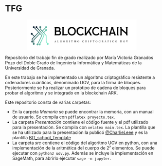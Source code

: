 # TFG
<p align="center">
  <img width="360" height="100" src="Memoria/portada/imagenes/logo.png">
</p>
Repositorio del trabajo fin de grado realizado por María Victoria Granados Pozo del Doble Grado de Ingeniería Informática y Matemáticas de la Universidad de Granada.

En este trabajo se ha implementado un algoritmo criptográfico resistente a ordenadores cuánticos, denominado UOV, para la firma de bloques. Posteriormente se ha realizar un prototipo de cadena de bloques para probar el algoritmo y se integrado en la blockchain ARK.

Este repositorio consta de varias carpetas:
* En la carpeta *Memoria* se puede encontrar la memoria, con un manual de usuario. Se compila con `pdflatex proyecto.tex`.
* La carpeta *Presentación* contiene el código fuente y el pdf utilizado para la presentación. Se compila con `xelatex main.tex`. La plantilla que se ha utilizado para la presentación la publicó [@CharlieLeee][repo] y es la plantilla [BIT_school_Template][plantilla]
* La carpeta *src* contiene el código del algoritmo UOV en python, con una implementación de la aritmética del cuerpo de 2⁷ elementos. Se puede ejecutar con `python3 uov.py`. Además se incluye la implementación en SageMath, para abrirlo ejecutar `sage -n jupyter`.

[repo]:https://github.com/CharlieLeee
[plantilla]:https://github.com/CharlieLeee/My_Beamer_Template/tree/master/BIT_school_Template
